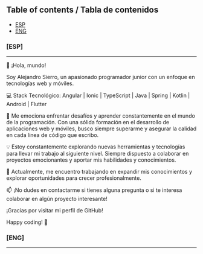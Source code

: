 ## Table of contents / Tabla de contenidos

- [ESP](#[ESP])
- [ENG](#[ENG])

### [ESP]
---
👋 ¡Hola, mundo!

Soy Alejandro Sierro, un apasionado programador junior con un enfoque en tecnologías web y móviles.

💻 Stack Tecnológico:
Angular | Ionic | TypeScript | Java | Spring | Kotlin | Android | Flutter

🚀 Me emociona enfrentar desafíos y aprender constantemente en el mundo de la programación. Con una sólida formación en el desarrollo de aplicaciones web y móviles, busco siempre superarme y asegurar la calidad en cada línea de código que escribo.

💡 Estoy constantemente explorando nuevas herramientas y tecnologías para llevar mi trabajo al siguiente nivel. Siempre dispuesto a colaborar en proyectos emocionantes y aportar mis habilidades y conocimientos.

🌱 Actualmente, me encuentro trabajando en expandir mis conocimientos y explorar oportunidades para crecer profesionalmente.

📫 ¡No dudes en contactarme si tienes alguna pregunta o si te interesa colaborar en algún proyecto interesante!

¡Gracias por visitar mi perfil de GitHub!

Happy coding! 🚀


### [ENG]
---
